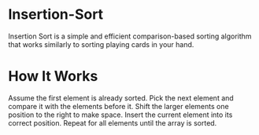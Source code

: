 # Insertion-Sort
Insertion Sort is a simple and efficient comparison-based sorting algorithm that works similarly to sorting playing cards in your hand.

# How It Works
Assume the first element is already sorted.
Pick the next element and compare it with the elements before it.
Shift the larger elements one position to the right to make space.
Insert the current element into its correct position.
Repeat for all elements until the array is sorted.
